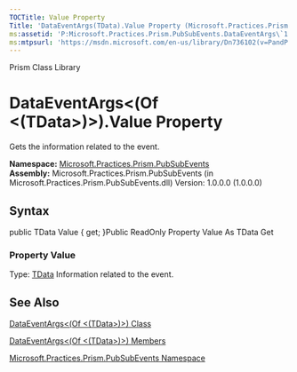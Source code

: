 ```yaml
---
TOCTitle: Value Property
Title: 'DataEventArgs(TData).Value Property (Microsoft.Practices.Prism.PubSubEvents)'
ms:assetid: 'P:Microsoft.Practices.Prism.PubSubEvents.DataEventArgs\`1.Value'
ms:mtpsurl: 'https://msdn.microsoft.com/en-us/library/Dn736102(v=PandP.50)'
---
```


Prism Class Library

DataEventArgs&lt;(Of &lt;(TData&gt;)&gt;).Value Property
============================================================

Gets the information related to the event.

**Namespace:** [Microsoft.Practices.Prism.PubSubEvents](https://msdn.microsoft.com/n:microsoft.practices.prism.pubsubevents)
**Assembly:** Microsoft.Practices.Prism.PubSubEvents (in Microsoft.Practices.Prism.PubSubEvents.dll) Version: 1.0.0.0 (1.0.0.0)

## Syntax


<span id="syntaxToggle"></span>public TData Value { get; }Public ReadOnly Property Value As TData Get
### Property Value

Type: [TData](https://msdn.microsoft.com/t:microsoft.practices.prism.pubsubevents.dataeventargs%601)
Information related to the event.

See Also
--------


[DataEventArgs&lt;(Of &lt;(TData&gt;)&gt;) Class](https://msdn.microsoft.com/t:microsoft.practices.prism.pubsubevents.dataeventargs%601)

[DataEventArgs&lt;(Of &lt;(TData&gt;)&gt;) Members](https://msdn.microsoft.com/allmembers.t:microsoft.practices.prism.pubsubevents.dataeventargs%601)

[Microsoft.Practices.Prism.PubSubEvents Namespace](https://msdn.microsoft.com/n:microsoft.practices.prism.pubsubevents)

